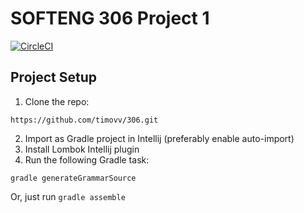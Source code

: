 SOFTENG 306 Project 1
=====================

[![CircleCI](https://circleci.com/gh/timovv/306.svg?style=svg&circle-token=61b40179d47c1370d4ecf661800770f71a60787f)](https://circleci.com/gh/timovv/306)

## Project Setup
1. Clone the repo: 
``` 
https://github.com/timovv/306.git
```
2. Import as Gradle project in Intellij (preferably enable auto-import)
3. Install Lombok Intellij plugin 
4. Run the following Gradle task: 
```
gradle generateGrammarSource
```
Or, just run ```gradle assemble```
